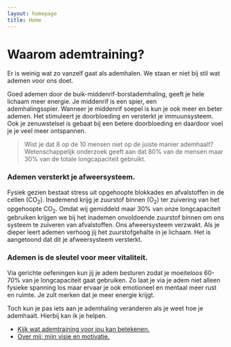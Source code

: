 ```yaml
---
layout: homepage
title: Home
---
```


# Waarom ademtraining?

Er is weinig wat zo vanzelf gaat als ademhalen. We staan er niet bij stil wat ademen voor ons doet.

Goed ademen door de buik-middenrif-borstademhaling, geeft je hele lichaam meer energie. Je middenrif is een spier, een ademhalingsspier. Wanneer je middenrif soepel is kun je ook meer en beter ademen. Het stimuleert je doorbloeding en versterkt je immuunsysteem. Ook je zenuwstelsel is gebaat bij een betere doorbloeding en daardoor voel je je veel meer ontspannen.

>Wist je dat 8 op de 10 mensen niet op de juiste manier ademhaalt? Wetenschappelijk onderzoek geeft aan dat 80% van de mensen maar 30% van de totale longcapaciteit gebruikt.

### Ademen versterkt je afweersysteem.

Fysiek gezien bestaat stress uit opgehoopte blokkades en afvalstoffen in de cellen (CO<sub>2</sub>). Inademend krijg je zuurstof binnen (O<sub>2</sub>) ter zuivering van het opgehoopte CO<sub>2</sub>. Omdat wij gemiddeld maar 30% van onze longcapaciteit gebruiken krijgen we bij het inademen onvoldoende zuurstof binnen om ons systeem te zuiveren van afvalstoffen. Ons afweersysteem verzwakt. Als je dieper leert ademen verhoog jij het zuurstofgehalte in je lichaam. Het is aangetoond dat dit je afweersysteem versterkt.

### Ademen is de sleutel voor meer vitaliteit.

Via gerichte oefeningen kun jij je adem besturen zodat je moeiteloos 60-70% van je longcapaciteit gaat gebruiken. Zo laat je via je adem niet alleen fysieke spanning los maar ervaar je ook emotioneel en mentaal meer rust en ruimte. Je zult merken dat je meer energie krijgt. 

Toch kun je pas iets aan je ademhaling veranderen als je weet hoe je ademhaalt. Hierbij kan ik je helpen.

<ul class="call-to-action">
  <li><a href="/ademtraining">Kijk wat ademtraining voor jou kan betekenen.</a></li>
  <li><a href="/over-mij">Over mij: mijn visie en motivatie.</a></li>
</ul>
